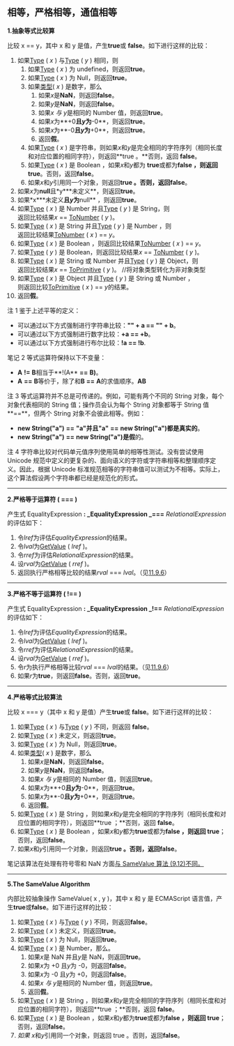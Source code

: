 ## 相等，严格相等，通值相等

**1.抽象等式比较算**

比较 x == y，其中 x 和 y 是值，产生**true**或 **false**。如下进行这样的比较：

1. 如果[Type](https://262.ecma-international.org/5.1/#sec-8) ( _x_ ) 与[Type]() ( _y_ ) 相同，则
   1. 如果[Type](https://262.ecma-international.org/5.1/#sec-8) ( _x_ ) 为 undefined，则返回**true**。
   2. 如果[Type](https://262.ecma-international.org/5.1/#sec-8) ( _x_ ) 为 Null，则返回**true**。
   3. 如果[类型](https://262.ecma-international.org/5.1/#sec-8)( _x_ ) 是数字，那么
      1. 如果*x*是**NaN**，则返回**false**。
      2. 如果*y*是**NaN**，则返回**false**。
      3. 如果*x 与 y*是相同的 Number 值，则返回**true**。
      4. 如果*x*为**+0**且*y*为**-0**，则返回**true**。
      5. 如果*x*为**-0**且*y*为**+0**，则返回**true**。
      6. 返回**假**。
   4. 如果[Type](https://262.ecma-international.org/5.1/#sec-8) ( _x_ ) 是字符串，则如果*x*和*y*是完全相同的字符序列（相同长度和对应位置的相同字符），则返回**true 。**否则，返回 **false**。
   5. 如果[Type](https://262.ecma-international.org/5.1/#sec-8) ( _x_ ) 是 Boolean ，如果*x*和*y*都为 **true**或都为**false ，则返回 true**。否则，返回**false**。
   6. 如果*x*和*y*引用同一个对象，则返回**true 。**否则，返回**false**。
2. 如果*x*为**null**且\*y**\*未定义**，则返回**true**。
3. 如果\*x**\*未定义**且*y*为**null** ，则返回**true**。
4. 如果[Type](https://262.ecma-international.org/5.1/#sec-8) ( _x_ ) 是 Number 并且[Type](https://262.ecma-international.org/5.1/#sec-8) ( _y_ ) 是 String，则<br />返回比较结果*x* == [ToNumber](https://262.ecma-international.org/5.1/#sec-9.3) ( _y_ )。
5. 如果[Type](https://262.ecma-international.org/5.1/#sec-8) ( _x_ ) 是 String 并且[Type](https://262.ecma-international.org/5.1/#sec-8) ( _y_ ) 是 Number ，则<br />返回比较结果[ToNumber](https://262.ecma-international.org/5.1/#sec-9.3) ( _x_ ) == _y_。
6. 如果[Type](https://262.ecma-international.org/5.1/#sec-8) ( _x_ ) 是 Boolean ，则返回比较结果[ToNumber](https://262.ecma-international.org/5.1/#sec-9.3) ( _x_ ) == _y_。
7. 如果[Type](https://262.ecma-international.org/5.1/#sec-8) ( _y_ ) 是 Boolean，则返回比较结果*x* == [ToNumber](https://262.ecma-international.org/5.1/#sec-9.3) ( _y_ )。
8. 如果[Type](https://262.ecma-international.org/5.1/#sec-8) ( _x_ ) 是 String 或 Number 并且[Type](https://262.ecma-international.org/5.1/#sec-8) ( _y_ ) 是 Object，则<br />返回比较结果*x* == [ToPrimitive](https://262.ecma-international.org/5.1/#sec-9.1) ( _y_ )。 //将对象类型转化为非对象类型
9. 如果[Type](https://262.ecma-international.org/5.1/#sec-8) ( _x_ ) 是 Object 并且[Type](https://262.ecma-international.org/5.1/#sec-8) ( _y_ ) 是 String 或 Number ，<br />则返回比较[ToPrimitive](https://262.ecma-international.org/5.1/#sec-9.1) ( _x_ ) == *y*的结果。
10. 返回**假**。

注 1 鉴于上述平等的定义：

- 可以通过以下方式强制进行字符串比较：**"" + a == "" + b**。
- 可以通过以下方式强制进行数字比较：**+a == +b**。
- 可以通过以下方式强制进行布尔比较：**!a == !b**.

笔记 2 等式运算符保持以下不变量：

- **A** **!=** **B**相当于**!(A** **==** **B)**。
- **A** **==** **B**等价于，除了和**B** **==** **A**的求值顺序。**AB**

注 3 等式运算符并不总是可传递的。例如，可能有两个不同的 String 对象，每个对象代表相同的 String 值；操作员会认为每个 String 对象都等于 String 值**==**，但两个 String 对象不会彼此相等。例如：

- **new String("a")** **==** **"a"**并且**"a"** **==** **new String("a")**都是**真实的**。
- **new String("a")** **==** **new String("a")**是**假**的。

注 4 字符串比较对代码单元值序列使用简单的相等性测试。没有尝试使用 Unicode 规范中定义的更复杂的、面向语义的字符或字符串相等和整理顺序定义。因此，根据 Unicode 标准规范相等的字符串值可以测试为不相等。实际上，这个算法假设两个字符串都已经是规范化的形式。

<hr/>

**2.严格等于运算符 ( === )**

产生式 EqualityExpression **: **_EqualityExpression _**===** *RelationalExpression*的评估如下：

1. 令*lref*为评估*EqualityExpression*的结果。
2. 令*lval*为[GetValue](https://262.ecma-international.org/5.1/#sec-8.7.1) ( _lref_ )。
3. 令*rref*为评估*RelationalExpression*的结果。
4. 设*rval*为[GetValue](https://262.ecma-international.org/5.1/#sec-8.7.1) ( _rref_ )。
5. 返回执行严格相等比较的结果*rval* === _lval_。（见[11.9.6](https://262.ecma-international.org/5.1/#sec-11.9.6)）

<hr/>

**3.严格不等于运算符 ( !== )**

产生式 EqualityExpression **: **_EqualityExpression _**!==** *RelationalExpression*的评估如下：

1. 令*lref*为评估*EqualityExpression*的结果。
2. 令*lval*为[GetValue](https://262.ecma-international.org/5.1/#sec-8.7.1) ( _lref_ )。
3. 令*rref*为评估*RelationalExpression*的结果。
4. 设*rval*为[GetValue](https://262.ecma-international.org/5.1/#sec-8.7.1) ( _rref_ )。
5. 令*r*为执行严格相等比较*rval* === *lval*的结果。（见[11.9.6](https://262.ecma-international.org/5.1/#sec-11.9.6)）
6. 如果*r*为**true**，则返回**false**。否则，返回**true**。

<hr/>

**4.严格等式比较算法**

比较 x === y（其中 x 和 y 是值）产生**true**或 **false**。如下进行这样的比较：

1. 如果[Type](https://262.ecma-international.org/5.1/#sec-8) ( _x_ ) 与[Type](https://262.ecma-international.org/5.1/#sec-8) ( _y_ ) 不同，则返回 **false**。
2. 如果[Type](https://262.ecma-international.org/5.1/#sec-8) ( _x_ ) 未定义，则返回**true**。
3. 如果[Type](https://262.ecma-international.org/5.1/#sec-8) ( _x_ ) 为 Null，则返回**true**。
4. 如果[类型](https://262.ecma-international.org/5.1/#sec-8)( _x_ ) 是数字，那么
   1. 如果*x*是**NaN**，则返回**false**。
   2. 如果*y*是**NaN**，则返回**false**。
   3. 如果*x 与 y*是相同的 Number 值，则返回**true**。
   4. 如果*x*为**+0**且*y*为**-0**，则返回**true**。
   5. 如果*x*为**-0**且*y*为**+0**，则返回**true**。
   6. 返回**假**。
5. 如果[Type](https://262.ecma-international.org/5.1/#sec-8) ( _x_ ) 是 String ，则如果*x*和*y*是完全相同的字符序列（相同长度和对应位置的相同字符），则返回**true ；**否则，返回 **false**。
6. 如果[Type](https://262.ecma-international.org/5.1/#sec-8) ( _x_ ) 是 Boolean ，如果*x*和*y*都为**true**或都为**false ，则返回 true**；否则，返回**false**。
7. 如果*x*和*y*引用同一个对象，则返回**true 。**否则，返回**false**。

笔记该算法在处理有符号零和 NaN 方面[与 SameValue 算法 (9.12)不同。](https://262.ecma-international.org/5.1/#sec-9.12)

<hr/>

**5.The SameValue Algorithm**

内部比较抽象操作 SameValue( x , y )，其中 x 和 y 是 ECMAScript 语言值，产生**true**或**false**。如下进行这样的比较：

1. 如果[Type](https://262.ecma-international.org/5.1/#sec-8) ( _x_ ) 与[Type](https://262.ecma-international.org/5.1/#sec-8) ( _y_ ) 不同，则返回**false**。
2. 如果[Type](https://262.ecma-international.org/5.1/#sec-8) ( _x_ ) 未定义，则返回**true**。
3. 如果[Type](https://262.ecma-international.org/5.1/#sec-8) ( _x_ ) 为 Null，则返回**true**。
4. 如果[Type](https://262.ecma-international.org/5.1/#sec-8) ( _x_ ) 是 Number，那么。
   1. 如果*x*是 NaN 并且*y*是 NaN，则返回**true**。
   2. 如果*x*为 +0 且*y*为 -0，则返回**false**。
   3. 如果*x*为 -0 且*y*为 +0，则返回**false**。
   4. 如果*x 与 y*是相同的 Number 值，则返回**true**。
   5. 返回**假**。
5. 如果[Type](https://262.ecma-international.org/5.1/#sec-8) ( _x_ ) 是 String ，则如果*x*和*y*是完全相同的字符序列（相同长度和对应位置的相同字符），则返回**true ；**否则，返回 **false**。
6. 如果[Type](https://262.ecma-international.org/5.1/#sec-8) ( _x_ ) 是 Boolean ，如果*x*和*y*都为**true**或都为**false ，则返回 true**；否则，返回**false**。
7. *如果 x*和*y*引用同一个对象，则返回 true 。否则，返回**false**。
